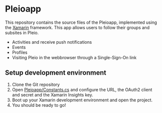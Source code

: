 # Pleioapp
This repository contains the source files of the Pleioapp, implemented using the [Xamarin](https://www.xamarin.com) framework. This app allows users to follow their groups and subsites in Pleio.

* Activities and receive push notifications
* Events
* Profiles
* Visiting Pleio in the webbrowser through a Single-Sign-On link

## Setup development environment
1. Clone the Git repository
2. Open [Pleioapp/Constants.cs](Pleioapp/Constants.cs) and configure the URL, the OAuth2 client and secret and the Xamarin Insights key.
3. Boot up your Xamarin development environment and open the project.
4. You should be ready to go!
